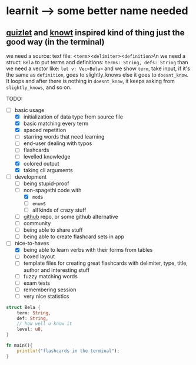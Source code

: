 # learnit --> some better name needed

## [quizlet](https://quizlet.com) and [knowt](https://knowt.com) inspired kind of thing just the good way (in the terminal)

we need a source: text file: \<`term`\>\<`delimiter`\>\<`definition`\>\n
we need a struct: `Bela`  to put terms and definitions: `terms: String, defs: String`
than we need a vector like: `let v: Vec<Bela>`
and we show `term`, take input, if it's the same as `definition`, goes to slightly_knows
else it goes to `doesnt_know`. It loops and after there is nothing in `doesnt_know`,
it keeps asking from `slightly_knows`, and so on.

TODO:

- [ ] basic usage
    + [x] initialization of data type from source file
    + [x] basic matching every term
    + [x] spaced repetition
    + [ ] starring words that need learning
    + [ ] end-user dealing with typos
    + [ ] flashcards
    + [ ] levelled knowledge
    + [x] colored output
    + [x] taking cli arguments
- [ ] development
    + [ ] being stupid-proof
    + [ ] non-spagethi code with 
        * [x] `mod`s 
        * [ ] `enum`s 
        * [ ] all kinds of crazy stuff  
    + [ ] [github](https://github.com/JeromeSchmied) repo, or some github alternative 
    + [ ] community
    + [ ] being able to share stuff
    + [ ] being able to create flashcard sets in app
- [ ] nice-to-haves
    + [x] being able to learn verbs with their forms from tables
    + [ ] boxed layout
    + [ ] template files for creating great flashcards with delimiter, type, title, author and interesting stuff
    + [ ] fuzzy matching words
    + [ ] exam tests
    + [ ] remembering session
    + [ ] very nice statistics

```rust
struct Bela {
    term: String,
    def: String,
    // how well u know it
    level: u8,
}

fn main(){
    println!("flashcards in the terminal");
}
```
